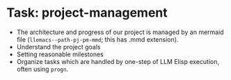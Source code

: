 <!-- ---
!-- title: 2025-01-05 05:22:01
!-- author: Yusuke Watanabe
!-- date: /home/ywatanabe/proj/llemacs/workspace/resources/prompts/components/02_tasks/project-management.md
!-- --- -->

# Task: project-management
* The architecture and progress of our project is managed by an mermaid file (`llemacs--path-pj-pm-mmd`; this has .mmd extension).
* Understand the project goals
* Setting reasonable milestones
* Organize tasks which are handled by one-step of LLM Elisp execution, often using `progn`.